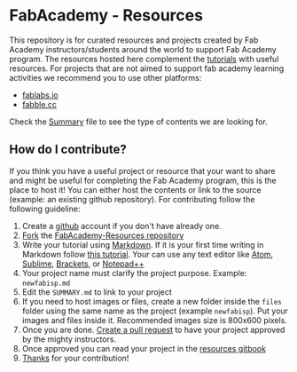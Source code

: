 # FabAcademy - Resources

This repository is for curated resources and projects created by Fab Academy instructors/students around the world to support Fab Academy program. The resources hosted here complement the [tutorials](http://docs.academany.org/FabAcademy-Tutorials/_book/) with useful resources. For projects that are not aimed to support fab academy learning activities we recommend you to use other platforms:

* [fablabs.io](https://www.fablabs.io/projects)
* [fabble.cc](https://fabble.cc/)

Check the [Summary](SUMMARY.md) file to see the type of contents we are looking for.

## How do I contribute?
If you think you have a useful project or resource that your want to share and might be useful for completing the Fab Academy program, this is the place to host it! You can either host the contents or link to the source (example: an existing github repository). For contributing follow the following guideline:

1. Create a [github](https://github.com/) account if you don't have already one.
2. [Fork](https://help.github.com/articles/fork-a-repo/) the [FabAcademy-Resources repository](https://github.com/Academany/FabAcademany-Resources)
3. Write your tutorial using [Markdown](https://en.wikipedia.org/wiki/Markdown). If it is your first time writing in Markdown follow [this tutorial](http://www.markdowntutorial.com/). Your can use any text editor like [Atom](https://atom.io/), [Sublime](http://www.sublimetext.com/), [Brackets](http://brackets.io/), or [Notepad++](https://notepad-plus-plus.org/)
4. Your project name must clarify the project purpose. Example: `newfabisp.md`
5. Edit the `SUMMARY.md` to link to your project
6. If you need to host images or files, create a new folder inside the `files` folder using the same name as the project (example `newfabisp`). Put your images and files inside it. Recommended images size is 800x600 pixels.
7. Once you are done. [Create a pull request](https://help.github.com/articles/creating-a-pull-request/) to have your project approved by the mighty instructors.
8. Once approved you can read your project in the [resources gitbook](http://docs.academany.org/FabAcademany-Resources/_book/)
9. [Thanks](https://upload.wikimedia.org/wikipedia/commons/3/30/DcvfThank-you-1.jpg) for your contribution!
